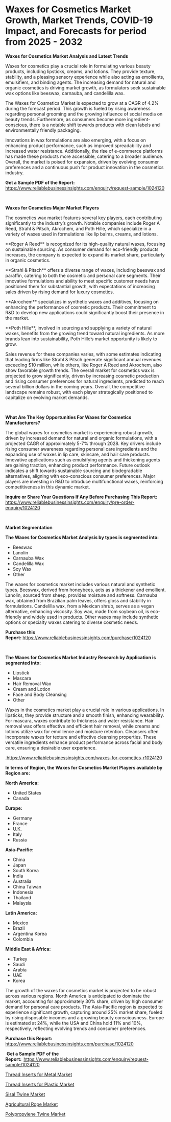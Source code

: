 <p><h1>Waxes for Cosmetics Market Growth, Market Trends, COVID-19 Impact, and Forecasts for period from 2025 - 2032</h1></p><p><strong>Waxes for Cosmetics Market Analysis and Latest Trends</strong></p>
<p><p>Waxes for cosmetics play a crucial role in formulating various beauty products, including lipsticks, creams, and lotions. They provide texture, stability, and a pleasing sensory experience while also acting as emollients, emulsifiers, and binding agents. The increasing demand for natural and organic cosmetics is driving market growth, as formulators seek sustainable wax options like beeswax, carnauba, and candelilla wax.</p><p>The Waxes for Cosmetics Market is expected to grow at a CAGR of 4.2% during the forecast period. This growth is fueled by rising awareness regarding personal grooming and the growing influence of social media on beauty trends. Furthermore, as consumers become more ingredient-conscious, there is a notable shift towards products with clean labels and environmentally friendly packaging. </p><p>Innovations in wax formulations are also emerging, with a focus on enhancing product performance, such as improved spreadability and increased water resistance. Additionally, the rise of e-commerce platforms has made these products more accessible, catering to a broader audience. Overall, the market is poised for expansion, driven by evolving consumer preferences and a continuous push for product innovation in the cosmetics industry.</p></p>
<p><strong>Get a Sample PDF of the Report:&nbsp;</strong> <a href="https://www.reliablebusinessinsights.com/enquiry/request-sample/1024120?utm_campaign=1091&utm_medium=2&utm_source=Github&utm_content=ia&utm_term=06032025&utm_id=waxes-for-cosmetics">https://www.reliablebusinessinsights.com/enquiry/request-sample/1024120</a></p>
<p>&nbsp;</p>
<p><strong>Waxes for Cosmetics Major Market Players</strong></p>
<p><p>The cosmetics wax market features several key players, each contributing significantly to the industry’s growth. Notable companies include Roger A Reed, Strahl & Pitsch, Akrochem, and Poth Hille, which specialize in a variety of waxes used in formulations like lip balms, creams, and lotions.</p><p>**Roger A Reed** is recognized for its high-quality natural waxes, focusing on sustainable sourcing. As consumer demand for eco-friendly products increases, the company is expected to expand its market share, particularly in organic cosmetics.</p><p>**Strahl & Pitsch** offers a diverse range of waxes, including beeswax and paraffin, catering to both the cosmetic and personal care segments. Their innovative formulations and ability to meet specific customer needs have positioned them for substantial growth, with expectations of increasing sales driven by rising demand for luxury cosmetics.</p><p>**Akrochem** specializes in synthetic waxes and additives, focusing on enhancing the performance of cosmetic products. Their commitment to R&D to develop new applications could significantly boost their presence in the market.</p><p>**Poth Hille**, involved in sourcing and supplying a variety of natural waxes, benefits from the growing trend toward natural ingredients. As more brands lean into sustainability, Poth Hille’s market opportunity is likely to grow.</p><p>Sales revenue for these companies varies, with some estimates indicating that leading firms like Strahl & Pitsch generate significant annual revenues exceeding $10 million, while others, like Roger A Reed and Akrochem, also show favorable growth trends. The overall market for cosmetics wax is projected to grow significantly, driven by increasing cosmetic production and rising consumer preferences for natural ingredients, predicted to reach several billion dollars in the coming years. Overall, the competitive landscape remains robust, with each player strategically positioned to capitalize on evolving market demands.</p></p>
<p>&nbsp;</p>
<p><strong>What Are The Key Opportunities For Waxes for Cosmetics Manufacturers?</strong></p>
<p><p>The global waxes for cosmetics market is experiencing robust growth, driven by increased demand for natural and organic formulations, with a projected CAGR of approximately 5-7% through 2028. Key drivers include rising consumer awareness regarding personal care ingredients and the expanding use of waxes in lip care, skincare, and hair care products. Innovative applications such as emulsifying agents and thickening agents are gaining traction, enhancing product performance. Future outlook indicates a shift towards sustainable sourcing and biodegradable alternatives, aligning with eco-conscious consumer preferences. Major players are investing in R&D to introduce multifunctional waxes, reinforcing competitiveness in this dynamic market.</p></p>
<p><strong>Inquire or Share Your Questions If Any Before Purchasing This Report:</strong> <a href="https://www.reliablebusinessinsights.com/enquiry/pre-order-enquiry/1024120?utm_campaign=1091&utm_medium=2&utm_source=Github&utm_content=ia&utm_term=06032025&utm_id=waxes-for-cosmetics">https://www.reliablebusinessinsights.com/enquiry/pre-order-enquiry/1024120</a></p>
<p>&nbsp;</p>
<p><strong>Market Segmentation</strong></p>
<p><strong>The Waxes for Cosmetics Market Analysis by types is segmented into:</strong></p>
<p><ul><li>Beeswax</li><li>Lanolin</li><li>Carnauba Wax</li><li>Candelilla Wax</li><li>Soy Wax</li><li>Other</li></ul></p>
<p><p>The waxes for cosmetics market includes various natural and synthetic types. Beeswax, derived from honeybees, acts as a thickener and emollient. Lanolin, sourced from sheep, provides moisture and softness. Carnauba wax, obtained from Brazilian palm leaves, offers gloss and stability in formulations. Candelilla wax, from a Mexican shrub, serves as a vegan alternative, enhancing viscosity. Soy wax, made from soybean oil, is eco-friendly and widely used in products. Other waxes may include synthetic options or specialty waxes catering to diverse cosmetic needs.</p></p>
<p><strong>Purchase this Report:&nbsp;</strong><a href="https://www.reliablebusinessinsights.com/purchase/1024120?utm_campaign=1091&utm_medium=2&utm_source=Github&utm_content=ia&utm_term=06032025&utm_id=waxes-for-cosmetics">https://www.reliablebusinessinsights.com/purchase/1024120</a></p>
<p>&nbsp;</p>
<p><strong>The Waxes for Cosmetics Market Industry Research by Application is segmented into:</strong></p>
<p><ul><li>Lipstick</li><li>Mascara</li><li>Hair Removal Wax</li><li>Cream and Lotion</li><li>Face and Body Cleansing</li><li>Other</li></ul></p>
<p><p>Waxes in the cosmetics market play a crucial role in various applications. In lipsticks, they provide structure and a smooth finish, enhancing wearability. For mascara, waxes contribute to thickness and water resistance. Hair removal wax offers effective and efficient hair removal, while creams and lotions utilize wax for emollience and moisture retention. Cleansers often incorporate waxes for texture and effective cleansing properties. These versatile ingredients enhance product performance across facial and body care, ensuring a desirable user experience.</p></p>
<p><a href="https://www.reliablebusinessinsights.com/waxes-for-cosmetics-r1024120?utm_campaign=1091&utm_medium=2&utm_source=Github&utm_content=ia&utm_term=06032025&utm_id=waxes-for-cosmetics">&nbsp;https://www.reliablebusinessinsights.com/waxes-for-cosmetics-r1024120</a></p>
<p><strong>In terms of Region, the Waxes for Cosmetics Market Players available by Region are:</strong></p>
<p>
    <p> <strong> North America: </strong>
        <ul>
            <li>United States</li>
            <li>Canada</li>
        </ul>
        </p> 
    <p> <strong> Europe: </strong>
        <ul>
            <li>Germany</li>
            <li>France</li>
            <li>U.K.</li>
            <li>Italy</li>
            <li>Russia</li>
        </ul>
        </p> 
    <p> <strong> Asia-Pacific: </strong>
        <ul>
            <li>China</li>
            <li>Japan</li>
            <li>South Korea</li>
            <li>India</li>
            <li>Australia</li>
            <li>China Taiwan</li>
            <li>Indonesia</li>
            <li>Thailand</li>
            <li>Malaysia</li>
        </ul>
        </p> 
    <p> <strong> Latin America: </strong>
        <ul>
            <li>Mexico</li>
            <li>Brazil</li>
            <li>Argentina Korea</li>
            <li>Colombia</li>
        </ul>
        </p> 
    <p> <strong> Middle East & Africa: </strong>
        <ul>
            <li>Turkey</li>
            <li>Saudi</li>
            <li>Arabia</li>
            <li>UAE</li>
            <li>Korea</li>
        </ul>
    </p>
    </p>
<p><p>The growth of the waxes for cosmetics market is projected to be robust across various regions. North America is anticipated to dominate the market, accounting for approximately 30% share, driven by high consumer demand for personal care products. The Asia-Pacific region is expected to experience significant growth, capturing around 25% market share, fueled by rising disposable incomes and a growing beauty consciousness. Europe is estimated at 24%, while the USA and China hold 11% and 10%, respectively, reflecting evolving trends and consumer preferences.</p></p>
<p><strong>Purchase this Report: </strong><a href="https://www.reliablebusinessinsights.com/purchase/1024120?utm_campaign=1091&utm_medium=2&utm_source=Github&utm_content=ia&utm_term=06032025&utm_id=waxes-for-cosmetics">https://www.reliablebusinessinsights.com/purchase/1024120</a></p>
<p>&nbsp;<strong>Get a Sample PDF of the Report:&nbsp;&nbsp;</strong><a href="https://www.reliablebusinessinsights.com/enquiry/request-sample/1024120?utm_campaign=1091&utm_medium=2&utm_source=Github&utm_content=ia&utm_term=06032025&utm_id=waxes-for-cosmetics">https://www.reliablebusinessinsights.com/enquiry/request-sample/1024120</a></p>
<p><strong></strong></p>
<p><p><a href="https://github.com/zhininzacher/Market-Research-Report-List-1/blob/main/thread-inserts-for-metal-market.md?utm_campaign=1091&utm_medium=2&utm_source=Github&utm_content=ia&utm_term=06032025&utm_id=waxes-for-cosmetics">Thread Inserts for Metal Market</a></p><p><a href="https://github.com/sgroitrieu7f/Market-Research-Report-List-1/blob/main/thread-inserts-for-plastic-market.md?utm_campaign=1091&utm_medium=2&utm_source=Github&utm_content=ia&utm_term=06032025&utm_id=waxes-for-cosmetics">Thread Inserts for Plastic Market</a></p><p><a href="https://github.com/anesimazikpd/Market-Research-Report-List-1/blob/main/sisal-twine-market.md?utm_campaign=1091&utm_medium=2&utm_source=Github&utm_content=ia&utm_term=06032025&utm_id=waxes-for-cosmetics">Sisal Twine Market</a></p><p><a href="https://github.com/donsonjupa/Market-Research-Report-List-1/blob/main/agricultural-rope-market.md?utm_campaign=1091&utm_medium=2&utm_source=Github&utm_content=ia&utm_term=06032025&utm_id=waxes-for-cosmetics">Agricultural Rope Market</a></p><p><a href="https://github.com/welidaeisya/Market-Research-Report-List-1/blob/main/polypropylene-twine-market.md?utm_campaign=1091&utm_medium=2&utm_source=Github&utm_content=ia&utm_term=06032025&utm_id=waxes-for-cosmetics">Polypropylene Twine Market</a></p></p>